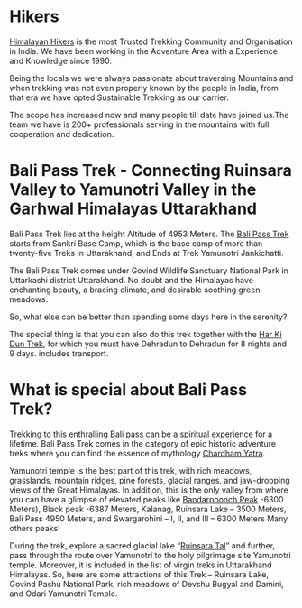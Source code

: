 # Hikers
[Himalayan Hikers](https://www.himalayanhikers.in) is the most Trusted Trekking Community and Organisation in India. We have been working in the Adventure Area with a Experience and Knowledge since 1990.

Being the locals we were always passionate about traversing Mountains and when trekking was not even properly known by the people in India, from that era we have opted Sustainable Trekking as our carrier.

The scope has increased now and many people till date have joined us.The team we have is 200+ professionals serving in the mountains with full cooperation and dedication.


# Bali Pass Trek - Connecting Ruinsara Valley to Yamunotri Valley in the Garhwal Himalayas Uttarakhand

Bali Pass Trek lies at the height Altitude of 4953 Meters. The [Bali Pass Trek](https://www.himalayanhikers.in/bali-pass-trek/) starts from Sankri Base Camp, which is the base camp of more than twenty-five Treks In Uttarakhand, and Ends at Trek Yamunotri Jankichatti.

The Bali Pass Trek comes under Govind Wildlife Sanctuary National Park in Uttarkashi district Uttarakhand. No doubt and the Himalayas have enchanting beauty, a bracing climate, and desirable soothing green meadows.

So, what else can be better than spending some days here in the serenity?

The special thing is that you can also do this trek together with the [Har Ki Dun Trek](https://www.himalayanhikers.in/har-ki-dun/), for which you must have Dehradun to Dehradun for 8 nights and 9 days. includes transport.


# What is special about Bali Pass Trek?

Trekking to this enthralling Bali pass can be a spiritual experience for a lifetime. Bali Pass Trek comes in the category of epic historic adventure treks where you can find the essence of mythology [Chardham Yatra](https://www.himalayanhikers.in/do-dham-yatra/).

Yamunotri temple is the best part of this trek, with rich meadows, grasslands, mountain ridges, pine forests, glacial ranges, and jaw-dropping views of the Great Himalayas.
In addition, this is the only valley from where you can have a glimpse of elevated peaks like [Bandarpoonch Peak](https://www.himalayanhikers.in/bandarpunch-expedition/) -6300 Meters), Black peak -6387 Meters, Kalanag, Ruinsara Lake – 3500 Meters, Bali Pass 4950 Meters, and Swargarohini – I, II, and III – 6300 Meters Many others peaks!

During the trek, explore a sacred glacial lake “[Ruinsara Tal](https://www.himalayanhikers.in/ruinsara-tal-trek/)” and further, pass through the route over Yamunotri to the holy pilgrimage site Yamunotri temple. Moreover, it is included in the list of virgin treks in Uttarakhand Himalayas. So, here are some attractions of this Trek – Ruinsara Lake, Govind Pashu National Park, rich meadows of Devshu Bugyal and Damini, and Odari Yamunotri Temple.
